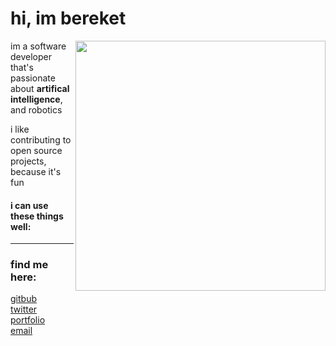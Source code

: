 <h1 align='left'>hi, im bereket</h1>
<img align="right" src="https://i.ibb.co/fDF61kQ/work-3-dribbble-01-2x-removebg-preview.png" width='400"'>

im a software developer that's passionate about <strong>artifical intelligence</strong>, and robotics
<br>

i like contributing to open source projects, because it's fun

#### i can use these things well:

---

### find me here:
 
<a href="https://www.github.com/bereketsemagn">gitbub</a> <br>
<a href="https://www.twitter.com/bereketsemagn">twitter</a> <br>
<a href="https://www.bereketsemagn.tk">portfolio</a> <br>
<a href="bsemagn.dev@gmail.com">email</a>
